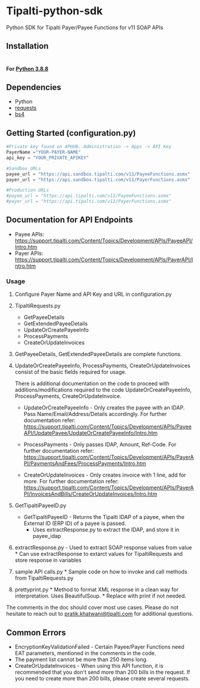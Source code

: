 # Tipalti-python-sdk
Python SDK for Tipalti Payer/Payee Functions for v11 SOAP APIs

## Installation
#
#### For [Python 3.8.8](https://www.python.org/)


## Dependencies

* Python
* [requests](http://docs.python-requests.org/en/latest/)
* [bs4](https://pypi.org/project/bs4/)

## Getting Started (configuration.py)
  ```python
  #Private key found on APHUB. Administration -> Apps -> API Key
  PayerName ="YOUR-PAYER-NAME"
  api_key = "YOUR_PRIVATE_APIKEY"

  #Sandbox URLs
  payee_url = "https://api.sandbox.tipalti.com/v11/PayeeFunctions.asmx"
  payer_url = "https://api.sandbox.tipalti.com/v11/PayerFunctions.asmx"

  #Production URLs
  #payee_url = "https://api.tipalti.com/v11/PayeeFunctions.asmx"
  #payer_url = "https://api.tipalti.com/v11/PayerFunctions.asmx"
  ```

## Documentation for API Endpoints

* Payee APIs: https://support.tipalti.com/Content/Topics/Development/APIs/PayeeAPI/Intro.htm
* Payer APIs: https://support.tipalti.com/Content/Topics/Development/APIs/PayerAPI/Intro.htm

### Usage
1. Configure Payer Name and API Key and URL in configuration.py

2. TipaltiRequests.py
    * GetPayeeDetails
    * GetExtendedPayeeDetails
    * UpdateOrCreatePayeeInfo
    * ProcessPayments
    * CreateOrUpdateInvoices

3. GetPayeeDetails, GetExtendedPayeeDetails are complete functions. 
4. UpdateOrCreatePayeeInfo, ProcessPayments, CreateOrUpdateInvoices consist of the basic fields required for usage. 
  
   There is additional documentation on the code to proceed with additions/modifications required to the code UpdateOrCreatePayeeInfo, ProcessPayments, CreateOrUpdateInvoice.

    * UpdateOrCreatePayeeInfo - Only creates the payee with an IDAP. Pass Name/Email/Address/Details accordingly.
    For further documentation refer: https://support.tipalti.com/Content/Topics/Development/APIs/PayeeAPI/UpdatePayee/UpdateOrCreatePayeeInfo/Intro.htm

    * ProcessPayments - Only passes IDAP, Amount, Ref-Code. 
    For further documentation refer: https://support.tipalti.com/Content/Topics/Development/APIs/PayerAPI/PaymentsAndFees/ProcessPayments/Intro.htm

    * CreateOrUpdateInvoices - Only creates invoice with 1 line, add <InvoiceLine> for more. 
    For further documentation refer: https://support.tipalti.com/Content/Topics/Development/APIs/PayerAPI/InvoicesAndBills/CreateOrUpdateInvoices/Intro.htm

5. GetTipaltiPayeeID.py
    * GetTipaltiPayeeID - Returns the Tipalti IDAP of a payee, when the External ID (ERP ID) of a payee is passed. 
      * Uses extractResponse.py to extract the IDAP, and store it in payee_idap
  
  6. extractResponse.py - Used to extract SOAP response values from <tag> value </tag>
    * Can use extractResponse to extarct values for TipaltiRequests and store response in variables
  
  7. sample API calls.py
    * Sample code on how to invoke and call methods from TipaltiRequests.py
  
  8. prettyprint.py
    * Method to format XML response in a clean way for interpretation. Uses BeautifulSoup. 
    * Replace with print if not needed.

The comments in the doc should cover most use cases. 
Please do not hesitate to reach out to pratik.khatwani@tipalti.com for additional questions.

## Common Errors
  * EncryptionKeyValidationFailed - Certain Payee/Payer Functions need EAT parameters, mentioned in the comments in the code. 
  * The payment list cannot be more than 250 items long.
  * CreateOrUpdateInvoices - When using this API function, it is recommended that you don't send more than 200 bills in the request. If you need to create more than 200 bills, please create several requests.
